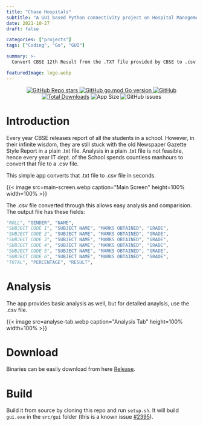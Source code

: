 ```yaml
---
title: "Chase Hospitals"
subtitle: "A GUI based Python connectivity project on Hospital Management."
date: 2021-10-27
draft: false

categories: ["projects"]
tags: ["Coding", "Go", "GUI"]

summary: >-
  Convert CBSE 12th Result from the .TXT file provided by CBSE to .csv to help in analysis.

featuredImage: logo.webp
---
```


<p align="center">
    <a href="https://github.com/luciferchase/CBSE-Result-Converter" title="GitHub Repo" rel="nofollow"><img alt="GitHub Repo stars" src="https://img.shields.io/github/stars/luciferchase/CBSE-Result-Converter">
    <img src="https://img.shields.io/github/go-mod/go-version/luciferchase/cbse-result-converter" alt="GitHub go.mod Go version"/>
    <img src="https://img.shields.io/github/license/luciferchase/cbse-result-converter" alt="GitHub"/>
    <a href="https://github.com/luciferchase/CBSE-Result-Converter/releases" title="Total Downloads" rel="nofollow"><img src="https://img.shields.io/github/downloads/luciferchase/cbse-result-converter/v0.4.0/total" alt="Total Downloads"/></a>
    <img src="https://img.shields.io/badge/app%20size-10%20MB-brightgreen" alt="App Size"/>
    <img src="https://img.shields.io/github/issues/luciferchase/cbse-result-converter" alt="GitHub issues"/>
</p>

# Introduction

Every year CBSE releases report of all the students in a school. However, in their infinite wisdom, they are still stuck with the old Newspaper Gazette Style Report in a plain .txt file. Analysis in a plain .txt file is not feasible, hence every year IT dept. of the School spends countless manhours to convert that file to a .csv file.

This simple app converts that .txt file to .csv file in seconds.

{{< image src=main-screen.webp caption="Main Screen" height=100% width=100% >}}

The .csv file converted through this allows easy analysis and comparision. The output file has these fields:

```python
"ROLL", "GENDER", "NAME",
"SUBJECT CODE 1", "SUBJECT NAME", "MARKS OBTAINED", "GRADE",
"SUBJECT CODE 2", "SUBJECT NAME", "MARKS OBTAINED", "GRADE",
"SUBJECT CODE 3", "SUBJECT NAME", "MARKS OBTAINED", "GRADE",
"SUBJECT CODE 4", "SUBJECT NAME", "MARKS OBTAINED", "GRADE",
"SUBJECT CODE 5", "SUBJECT NAME", "MARKS OBTAINED", "GRADE",
"SUBJECT CODE 6", "SUBJECT NAME", "MARKS OBTAINED", "GRADE",
"TOTAL", "PERCENTAGE", "RESULT",
```

# Analysis

The app provides basic analysis as well, but for detailed anaylsis, use the .csv file.

{{< image src=analyse-tab.webp caption="Analysis Tab" height=100% width=100% >}}

# Download

Binaries can be easily download from here [Release](https://github.com/luciferchase/CBSE-Result-Converter/releases).

# Build

Build it from source by cloning this repo and run `setup.sh`. It will build `gui.exe` in the `src/gui` folder (this is a known issue [#2395](https://github.com/fyne-io/fyne/issues/2395)).
